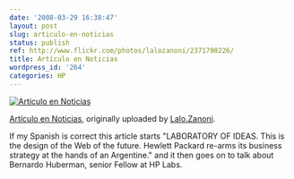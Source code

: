 ```yaml
---
date: '2008-03-29 16:38:47'
layout: post
slug: articulo-en-noticias
status: publish
ref: http://www.flickr.com/photos/lalozanoni/2371790226/
title: Artículo en Noticias
wordpress_id: '264'
categories: HP
---
```



[![Artículo en Noticias](http://farm4.static.flickr.com/3025/2371790226_8c16d50326_t.jpg)](http://www.flickr.com/photos/lalozanoni/2371790226/)


[Artículo en Noticias](http://www.flickr.com/photos/lalozanoni/2371790226/),
originally uploaded by [Lalo.Zanoni](http://www.flickr.com/people/lalozanoni/).



If my Spanish is correct this article starts "LABORATORY OF IDEAS.  This is the design of the Web of the future.  Hewlett Packard re-arms its business strategy at the hands of an Argentine."  and it then goes on to talk about Bernardo Huberman, senior Fellow at HP Labs.


